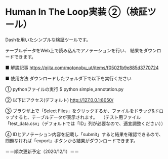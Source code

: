 # Human In The Loop実装 ②（検証ツール）

Dashを用いたシンプルな検証ツールです。

テーブルデータをWeb上で読み込んでアノテーションを行い、
結果をダウンロードできます。

■ 解説記事
https://qiita.com/motonobu_ut/items/f05021b9e885d3770724

■ 使用方法
ダウンロードしたフォルダ下で以下を実行ください

① pythonファイルの実行
$ python simple_annotation.py

② 以下にアクセス(デフォルト)
http://127.0.0.1:8050/

③ ブラウザ上で「Select Files」をクリックするか、ファイルをドラッグ&ドロップすると、テーブルデータが表示されます。
　（テスト用ファイル「test_data.csv」（デフォルトでは「ID」列が必要なので、適宜調整ください））

④ IDとアノテーション内容を記載し「submit」すると結果を確認できるので、問題なければ「export」ボタンから結果がダウンロードできます。

＝＝順次更新予定（2020/12/1）＝＝

